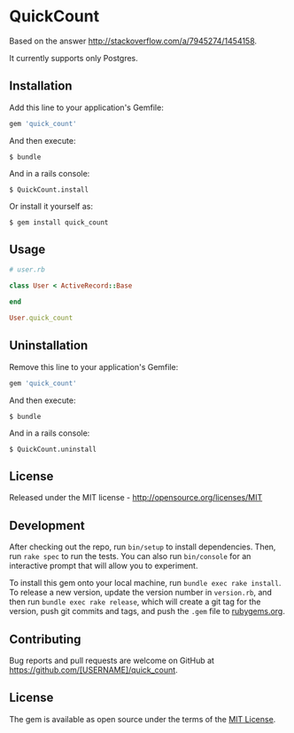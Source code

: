 # QuickCount

Based on the answer http://stackoverflow.com/a/7945274/1454158.

It currently supports only Postgres.


## Installation

Add this line to your application's Gemfile:

```ruby
gem 'quick_count'
```

And then execute:

    $ bundle

And in a rails console:

    $ QuickCount.install

Or install it yourself as:

    $ gem install quick_count

## Usage

```ruby
# user.rb

class User < ActiveRecord::Base

end

User.quick_count
```


## Uninstallation

Remove this line to your application's Gemfile:

```ruby
gem 'quick_count'
```

And then execute:

    $ bundle

And in a rails console:

    $ QuickCount.uninstall

## License
Released under the MIT license - http://opensource.org/licenses/MIT

## Development

After checking out the repo, run `bin/setup` to install dependencies. Then, run `rake spec` to run the tests. You can also run `bin/console` for an interactive prompt that will allow you to experiment.

To install this gem onto your local machine, run `bundle exec rake install`. To release a new version, update the version number in `version.rb`, and then run `bundle exec rake release`, which will create a git tag for the version, push git commits and tags, and push the `.gem` file to [rubygems.org](https://rubygems.org).

## Contributing

Bug reports and pull requests are welcome on GitHub at https://github.com/[USERNAME]/quick_count.


## License

The gem is available as open source under the terms of the [MIT License](http://opensource.org/licenses/MIT).
